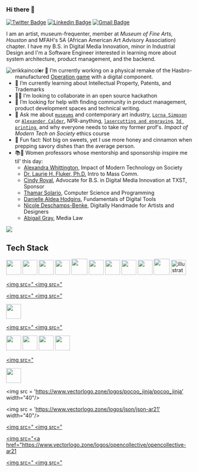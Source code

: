 ### Hi there 👋
[![Twitter Badge](https://img.shields.io/badge/-@erikkaincolor-1ca0f1?style=flat-square&labelColor=1ca0f1&logo=twitter&logoColor=white&link=https://twitter.com/erikkaincolor)](https://twitter.com/erikkaincolor) [![Linkedin Badge](https://img.shields.io/badge/-erikkapolk-blue?style=flat-square&logo=Linkedin&logoColor=white&link=https://www.linkedin.com/in/erikkapolk/)](https://www.linkedin.com/in/erikkapolk/) 
[![Gmail Badge](https://img.shields.io/badge/-erikkaincolor+github@gmail.com-c14438?style=flat-square&logo=Gmail&logoColor=white&link=mailto:erikkaincolor+github@gmail.com)](mailto:erikkaincolor+github@gmail.com)

I am an artist, museum-frequenter, member at *Museum of Fine Arts, Houston* and MFAH's 5A (African American Art Advisory Association) chapter. I have my B.S. in Digital Media Innovation, minor in Industrial Design and I'm a Software Engineer interested in learning more about system architecture, product management, and the backend.

<p><img align="left" src="https://github-readme-stats.vercel.app/api/top-langs?username=erikkaincolor&show_icons=true&locale=en&layout=compact" alt="erikkaincolor" /></p>

- 🔭 I’m currently working on a physical remake of the Hasbro-manufactured [Operation game](https://instructions.hasbro.com/en-us/instruction/Operation-The-Game "What is the Operation game?") with a digital component. 
- 🌱 I’m currently learning about Intellectual Property, Patents, and Trademarks
- 🤝🏾 I’m looking to collaborate in an open source hackathon
- 🤔 I’m looking for help with finding community in product management, product development spaces and technical writing.
- 💬 Ask me about [`museums`](https://www.notion.so/Museum-Musings-c3b6397fa9bb4e268fb1696bdf1ba6b1) and contemporary art industry, [`Lorna Simpson`](https://lsimpsonstudio.com/collages) or [`Alexander Calder`](https://bustling-jump-238.notion.site/Wild-Calder-s-c8dcdd8d9d314b888887ea39af2e4eb4), NPR-anything, [`lasercutting and engraving`](https://www.instagram.com/p/CNDeoAflBGA/), [`3d printing`](https://www.instagram.com/p/CgxS58-lc4A/), and why everyone needs to take my former prof's. *Impact of Modern Tech on Society* ethics course
- 🍬 Fun fact: Not big on sweets, yet I use more honey and cinnamon when prepping savory dishes than the average person.
- 📚:love_letter: Women professors whose mentorship and sponsorship inspire me til' this day:
    - [Alexandra Whittington](https://www.linkedin.com/in/alexandra-whittington-futurist/), Impact of Modern Technology on Society
    - [Dr. Laurie H. Fluker, Ph.D.](https://sjmcnews.wordpress.com/2013/07/24/dr-laurie-fluker-changing-lives-one-student-at-a-time/) Intro to Mass Comm.
    - [Cindy Royal](https://www.linkedin.com/in/cindyroyal/), Advocate for B.S. in Digital Media Innovation at TXST, Sponsor
    - [Thamar Solario](https://www.linkedin.com/in/thamar-solorio/), Computer Science and Programming
    - [Danielle Aldea Hodgins](https://www.linkedin.com/in/daniellealdea/), Fundamentals of Digital Tools
    - [Nicole Deschamps-Benke](https://www.nicoledeschampsbenke.com/), Digitally Handmade for Artists and Designers
    - [Abigail Gray](https://www.linkedin.com/in/abbey-gray-9877538b/), Media Law 
  
![](https://komarev.com/ghpvc/?username=erikkaincolor&color=orange)

## Tech Stack
<img src = 'https://github.com/MarikIshtar007/MarikIshtar007/blob/master/images/python2.png' width="40"/>  <img src = 'https://github.com/MarikIshtar007/MarikIshtar007/blob/master/images/html.svg' width='40'/> <img src='https://github.com/MarikIshtar007/MarikIshtar007/blob/master/images/java.svg' width='40'/> <img src = 'https://github.com/MarikIshtar007/MarikIshtar007/blob/master/images/css.svg' width='40'/> <img src = 'https://github.com/MarikIshtar007/MarikIshtar007/blob/master/images/js.svg' width='43'/> <img src = 'https://github.com/MarikIshtar007/MarikIshtar007/blob/master/images/bootstrap.svg' width='40'/>
<img src = 'https://github.com/MarikIshtar007/MarikIshtar007/blob/master/images/pycharm.svg' width='40'/> <img src = 'https://github.com/MarikIshtar007/MarikIshtar007/blob/master/images/flask.png' width='40'/> <img src = 'https://github.com/MarikIshtar007/MarikIshtar007/blob/master/images/git.svg' width='40'/> <img src = 'https://github.com/MarikIshtar007/MarikIshtar007/blob/master/images/nodejs.svg' width='43'/> <a href="https://www.adobe.com/in/products/illustrator.html" target="_blank"> <img src="https://www.vectorlogo.zone/logos/adobe_illustrator/adobe_illustrator-icon.svg" alt="illustrator" width="40"/> </a>


<a href="https://www.adobe.com/in/products/illustrator.html" target="_blank"> <img src="<a href="https://www.vectorlogo.zone/logos/adobe_illustrator/adobe_illustrator-icon" target="_blank"> <img src="<a href="" alt="illustrator" width="40"/> </a>

<a href="https://www.postgresql.org/" target="_blank"> <img src="<a href="https://www.vectorlogo.zone/logos/postgresql/postgresql" target="_blank"> <img src="<a href="" alt="postgresql" width="40"/> </a>

<img src = 'https://www.vectorlogo.zone/logos/python/python-icon' width="40"/>

<a href="https://airtable.com/" target="_blank"> <img src="<a href="https://www.vectorlogo.zone/logos/airtable/airtable" target="_blank"> <img src="<a href="" alt="airtable" width="40"/> </a>

<img src = 'https://www.vectorlogo.zone/logos/amazon_aws/amazon_aws-ar21' width="40"/>

<img src = 'https://www.vectorlogo.zone/logos/arduino/arduino-ar21' width="40"/>

<img src = 'https://www.vectorlogo.zone/logos/arduino/arduino-ar21' width="40"/>

<img src = 'https://www.vectorlogo.zone/logos/dropbox/dropbox-icon' width="40"/>

<a href="https://www.figma.com/blog/figmas-engineering-values/" target="_blank"> <img src="<a href="https://www.vectorlogo.zone/logos/figma/figma" target="_blank"></a>

<img src = 'https://www.vectorlogo.zone/logos/git-scm/git-scm-icon' width="40"/>

<img src = 'https://www.vectorlogo.zone/logos/pocoo_jinja/pocoo_jinja’ width="40"/>

<img src = 'https://www.vectorlogo.zone/logos/json/json-ar21’ width="40"/>

<a href="https://www.kaggle.com/" target="_blank"> <img src="<a href="https://www.vectorlogo.zone/logos/kaggle/kaggle-ar21" target="_blank"> <img src="<a href="" alt="kaggle" width="40"/> </a>

<a href="https://opencollective.com/search?tag=arts%20and%20culture" target="_blank"> <img src="<a href="https://www.vectorlogo.zone/logos/opencollective/opencollective-ar21

<a href="https://www.nginx.com/" target="_blank"> <img src="<a href="https://www.vectorlogo.zone/logos/nginx/nginx-ar21" target="_blank"> <img src="<a href="" alt="nginx" width="40"/> </a>






